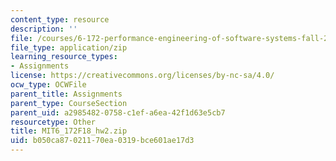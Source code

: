 ```yaml
---
content_type: resource
description: ''
file: /courses/6-172-performance-engineering-of-software-systems-fall-2018/b050ca87021170ea0319bce601ae17d3_MIT6_172F18_hw2.zip
file_type: application/zip
learning_resource_types:
- Assignments
license: https://creativecommons.org/licenses/by-nc-sa/4.0/
ocw_type: OCWFile
parent_title: Assignments
parent_type: CourseSection
parent_uid: a2985482-0758-c1ef-a6ea-42f1d63e5cb7
resourcetype: Other
title: MIT6_172F18_hw2.zip
uid: b050ca87-0211-70ea-0319-bce601ae17d3
---
```

